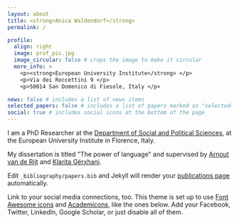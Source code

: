 ```yaml
---
layout: about
title: <strong>Anica Waldendorf</strong>
permalink: /

profile:
  align: right
  image: prof_pic.jpg
  image_circular: false # crops the image to make it circular
  more_info: >
    <p><strong>European University Institute</strong> </p>
    <p>Via dei Roccettini 9 </p>
    <p>50014 San Domenico di Fiesole, Italy </p>

news: false # includes a list of news items
selected_papers: false # includes a list of papers marked as "selected={true}"
social: true # includes social icons at the bottom of the page
---
```

I am a PhD Researcher at the <a href="https://www.eui.eu/en/academic-units/political-and-social-sciences">Department of Social and Political Sciences</a>, at the European University Institute in Florence, Italy.

My dissertation is titled "The power of language" and supervised by <a href="https://www.eui.eu/people?id=arnout-van-de-rijt">Arnout van de Rijt</a> and <a href="https://research.vu.nl/en/persons/klarita-gërxhani">Klarita Gërxhani</a>.

 Edit `_bibliography/papers.bib` and Jekyll will render your [publications page](/al-folio/publications/) automatically.

Link to your social media connections, too. This theme is set up to use [Font Awesome icons](https://fontawesome.com/) and [Academicons](https://jpswalsh.github.io/academicons/), like the ones below. Add your Facebook, Twitter, LinkedIn, Google Scholar, or just disable all of them.
